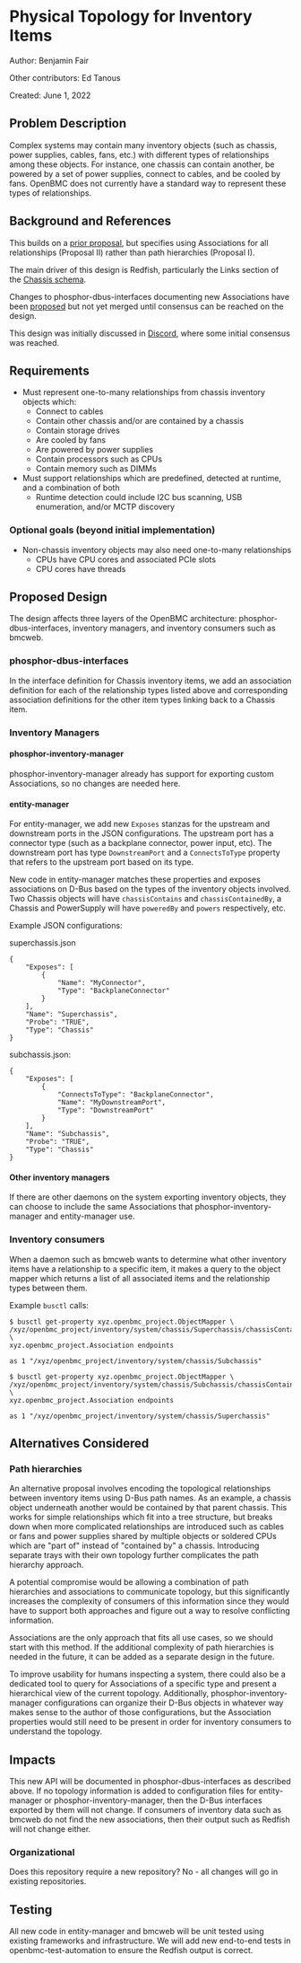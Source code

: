 # Physical Topology for Inventory Items

Author: Benjamin Fair <benjaminfair>

Other contributors:
    Ed Tanous <edtanous>

Created: June 1, 2022

## Problem Description
Complex systems may contain many inventory objects (such as chassis, power
supplies, cables, fans, etc.) with different types of relationships among these
objects. For instance, one chassis can contain another, be powered by a set of
power supplies, connect to cables, and be cooled by fans. OpenBMC does not
currently have a standard way to represent these types of relationships.

## Background and References
This builds on a [prior
proposal](https://gerrit.openbmc.org/c/openbmc/docs/+/41468), but specifies
using Associations for all relationships (Proposal II) rather than path
hierarchies (Proposal I).

The main driver of this design is Redfish, particularly the Links section of the
[Chassis schema](https://redfish.dmtf.org/schemas/Chassis.v1_20_0.json).

Changes to phosphor-dbus-interfaces documenting new Associations have been
[proposed](https://gerrit.openbmc.org/c/openbmc/phosphor-dbus-interfaces/+/46806)
but not yet merged until consensus can be reached on the design.

This design was initially discussed in
[Discord](https://discord.com/channels/775381525260664832/819741065531359263/964321666790477924),
where some initial consensus was reached.

## Requirements
* Must represent one-to-many relationships from chassis inventory objects which:
    * Connect to cables
    * Contain other chassis and/or are contained by a chassis
    * Contain storage drives
    * Are cooled by fans
    * Are powered by power supplies
    * Contain processors such as CPUs
    * Contain memory such as DIMMs
* Must support relationships which are predefined, detected at runtime, and a
  combination of both
    * Runtime detection could include I2C bus scanning, USB enumeration, and/or
      MCTP discovery

### Optional goals (beyond initial implementation)
* Non-chassis inventory objects may also need one-to-many relationships
    * CPUs have CPU cores and associated PCIe slots
    * CPU cores have threads

## Proposed Design
The design affects three layers of the OpenBMC architecture:
phosphor-dbus-interfaces, inventory managers, and inventory consumers such as
bmcweb.

### phosphor-dbus-interfaces
In the interface definition for Chassis inventory items, we add an association
definition for each of the relationship types listed above and corresponding
association definitions for the other item types linking back to a Chassis item.

### Inventory Managers
#### phosphor-inventory-manager
phosphor-inventory-manager already has support for exporting custom
Associations, so no changes are needed here.

#### entity-manager
For entity-manager, we add new `Exposes` stanzas for the upstream and downstream
ports in the JSON configurations. The upstream port has a connector type (such
as a backplane connector, power input, etc). The downstream port has type
`DownstreamPort` and a `ConnectsToType` property that refers to the upstream
port based on its type.

New code in entity-manager matches these properties and exposes associations on
D-Bus based on the types of the inventory objects involved. Two Chassis objects
will have `chassisContains` and `chassisContainedBy`, a Chassis and PowerSupply
will have `poweredBy` and `powers` respectively, etc.

Example JSON configurations:

superchassis.json
```
{
    "Exposes": [
        {
            "Name": "MyConnector",
            "Type": "BackplaneConnector"
        }
    ],
    "Name": "Superchassis",
    "Probe": "TRUE",
    "Type": "Chassis"
}
```

subchassis.json:
```
{
    "Exposes": [
        {
            "ConnectsToType": "BackplaneConnector",
            "Name": "MyDownstreamPort",
            "Type": "DownstreamPort"
        }
    ],
    "Name": "Subchassis",
    "Probe": "TRUE",
    "Type": "Chassis"
}
```

#### Other inventory managers
If there are other daemons on the system exporting inventory objects, they can
choose to include the same Associations that phosphor-inventory-manager and
entity-manager use.

### Inventory consumers
When a daemon such as bmcweb wants to determine what other inventory items have
a relationship to a specific item, it makes a query to the object mapper which
returns a list of all associated items and the relationship types between them.

Example `busctl` calls:
```
$ busctl get-property xyz.openbmc_project.ObjectMapper \
/xyz/openbmc_project/inventory/system/chassis/Superchassis/chassisContains \
xyz.openbmc_project.Association endpoints

as 1 "/xyz/openbmc_project/inventory/system/chassis/Subchassis"

$ busctl get-property xyz.openbmc_project.ObjectMapper \
/xyz/openbmc_project/inventory/system/chassis/Subchassis/chassisContainedBy \
xyz.openbmc_project.Association endpoints

as 1 "/xyz/openbmc_project/inventory/system/chassis/Superchassis"
```

## Alternatives Considered
### Path hierarchies
An alternative proposal involves encoding the topological relationships between
inventory items using D-Bus path names. As an example, a chassis object
underneath another would be contained by that parent chassis. This works for
simple relationships which fit into a tree structure, but breaks down when more
complicated relationships are introduced such as cables or fans and power
supplies shared by multiple objects or soldered CPUs which are "part of" instead
of "contained by" a chassis. Introducing separate trays with their own topology
further complicates the path hierarchy approach.

A potential compromise would be allowing a combination of path hierarchies and
associations to communicate topology, but this significantly increases the
complexity of consumers of this information since they would have to support
both approaches and figure out a way to resolve conflicting information.

Associations are the only approach that fits all use cases, so we should start
with this method. If the additional complexity of path hierarchies is needed in
the future, it can be added as a separate design in the future.

To improve usability for humans inspecting a system, there could also be a
dedicated tool to query for Associations of a specific type and present a
hierarchical view of the current topology. Additionally,
phosphor-inventory-manager configurations can organize their D-Bus objects in
whatever way makes sense to the author of those configurations, but the
Association properties would still need to be present in order for inventory
consumers to understand the topology.

## Impacts
This new API will be documented in phosphor-dbus-interfaces as described above.
If no topology information is added to configuration files for entity-manager or
phosphor-inventory-manager, then the D-Bus interfaces exported by them will not
change. If consumers of inventory data such as bmcweb do not find the new
associations, then their output such as Redfish will not change either.

### Organizational
Does this repository require a new repository?  No - all changes will go in
existing repositories.

## Testing
All new code in entity-manager and bmcweb will be unit tested using existing
frameworks and infrastructure. We will add new end-to-end tests in
openbmc-test-automation to ensure the Redfish output is correct.
